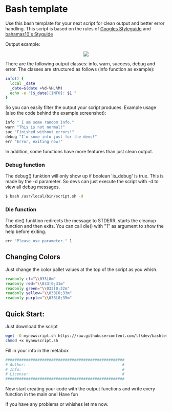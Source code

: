 # Bash template
Use this bash template for your next script for clean output and better error handling.
This script is based on the rules of 
[Googles Styleguide](https://google.github.io/styleguide/shell.xml)
and 
[bahamas10's Styguide](https://github.com/bahamas10/bash-style-guide)

Output example:
<p align="center">
  <img src="https://s18.directupload.net/images/190518/92au6td4.png">
</p>

There are the following output classes: info, warn, success, debug and error.
The classes are structured as follows (info function as example):
```bash
info() {
  local _date
  _date=$(date +%d-%H.%M)
  echo -e "[$_date][INFO]: $1 "
} 
```

So you can easily filter the output your script produces.
Example usage (also the code behind the example screenshot):
```bash
info " I am some random Info."
warn "This is not normal!"
suc "Finished without errors!"
debug "I'm some info just for the devs!"
err "Error, exiting now!"
```

In addition, some functions have more features than just clean output.
### Debug function
The debug() funktion will only show up if boolean 'is_debug' is true. This is made by the -d parameter. So devs can just execute the script with -d to view all debug messages.
```bash
$ bash /usr/local/bin/script.sh -d
```
### Die function
The die() funktion redirects the message to STDERR, 
starts the cleanup function and then exits.
You can call die() with "1" as argument to show the help before exiting.
```bash
err "Please use parameter." 1
```

## Changing Colors
Just change the color pallet values at the top of the script as you whish.
```bash
readonly cf="\\033[0m"
readonly red="\\033[0;31m"
readonly green="\\033[0;32m"
readonly yellow="\\033[0;33m"
readonly purple="\\033[0;35m"
```

## Quick Start:
Just download the script
```bash
wget -O mynewscript.sh https://raw.githubusercontent.com/lfkdev/bashtemplate/master/template_script.bash
chmod +x mynewscript.sh
```

Fill in your info in the metabox
```bash
####################################################
# Author:                                          #
# Info:                                            #
# License:                                         #
####################################################
```

Now start creating your code with the output functions and write every function in the main one! Have fun

If you have any problems or whishes let me now.
